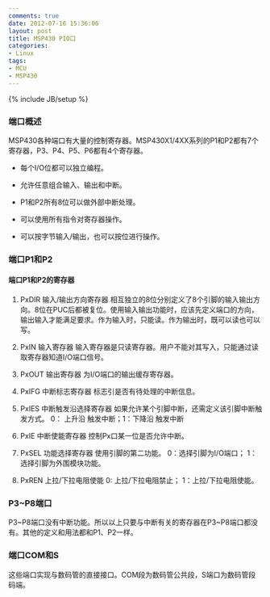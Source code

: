 ```yaml
---
comments: true
date: 2012-07-16 15:36:06
layout: post
title: MSP430 PIO口
categories:
- Linux
tags:
- MCU
- MSP430
---
```


{% include JB/setup %}



### 端口概述


MSP430各种端口有大量的控制寄存器。MSP430X1/4XX系列的P1和P2都有7个寄存器，P3、P4、P5、P6都有4个寄存器。
 



  * 每个I/O位都可以独立编程。

  * 允许任意组合输入、输出和中断。

  * P1和P2所有8位可以做外部中断处理。

  * 可以使用所有指令对寄存器操作。

  * 可以按字节输入/输出，也可以按位进行操作。




###  端口P1和P2




####   端口P1和P2的寄存器


 



  1. PxDIR 输入/输出方向寄存器
   相互独立的8位分别定义了8个引脚的输入输出方向。8位在PUC后都被复位。使用输入输出功能时，应该先定义端口的方向，输出输入才能满足要求。作为输入时，只能读。作为输出时，既可以读也可以写。

  2. PxIN  输入寄存器
   输入寄存器是只读寄存器。用户不能对其写入，只能通过读取寄存器知道I/O端口信号。

  3. PxOUT 输出寄存器
   为I/O端口的输出缓存寄存器。

  4. PxIFG 中断标志寄存器
   标志引是否有待处理的中断信息。

  5. PxIES 中断触发沿选择寄存器
   如果允许某个引脚中断，还需定义该引脚中断触发方式。
   0： 上升沿 触发中断；1：下降沿  触发中断

  6. PxIE 中断使能寄存器
   控制Px口某一位是否允许中断。

  7. PxSEL 功能选择寄存器
   使用引脚的第二功能。
  0：选择引脚为I/O端口； 1：选择引脚为外围模块功能。

  8. PxREN 上拉/下拉电阻使能
 0: 上拉/下拉电阻禁止； 1：上拉/下拉电阻使能。





### P3~P8端口


P3~P8端口没有中断功能。所以以上只要与中断有关的寄存器在P3~P8端口都没有。其他的定义和用法都和P1、P2一样。


### 端口COM和S


 这些端口实现与数码管的直接接口。COM段为数码管公共段，S端口为数码管段码端。

